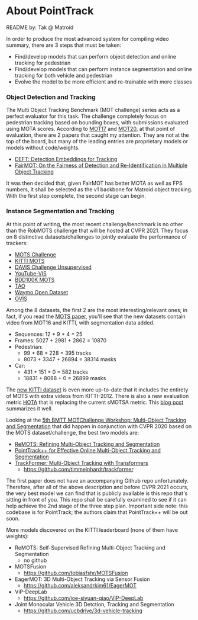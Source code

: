 About PointTrack
================

README by: Tak @ Matroid

In order to produce the most advanced system for compiling video summary, there are 3 steps that must be taken:

* Find/develop models that can perform object detection and online tracking for pedestrian
* Find/develop models that can perform instance segmentation and online tracking for both vehicle and pedestrian
* Evolve the model to be more efficient and re-trainable with more classes

### Object Detection and Tracking

The Multi Object Tracking Benchmark (MOT challenge) series acts as a perfect evaluator for this task. The challenge completely focus on pedestrian tracking based on bounding boxes, with submissions evaluated using MOTA scores. According to [MOT17](https://motchallenge.net/results/MOT17/?det=All) and [MOT20](https://motchallenge.net/results/MOT20/?det=All), at that point of evaluation, there are 2 papers that caught my attention. They are not at the top of the board, but many of the leading entries are proprietary models or models without code/weights.

* [DEFT: Detection Embeddings for Tracking](https://arxiv.org/abs/2102.02267)
* [FairMOT: On the Fairness of Detection and Re-Identification in Multiple Object Tracking](https://arxiv.org/abs/2004.01888)

It was then decided that, given FairMOT has better MOTA as well as FPS numbers, it shall be selected as the v1 backbone for Matroid object tracking. With the first step complete, the second stage can begin.

### Instance Segmentation and Tracking

At this point of writing, the most recent challenge/benchmark is no other than the RobMOTS challenge that will be hosted at CVPR 2021. They focus on 8 distinctive datasets/challenges to jointly evaluate the performance of trackers:

* [MOTS Challenge](https://motchallenge.net/results/MOTS/)
* [KITTI MOTS](http://www.cvlibs.net/datasets/kitti/eval_mots.php)
* [DAVIS Challenge Unsupervised](https://davischallenge.org/challenge2020/unsupervised.html)
* [YouTube-VIS](https://youtube-vos.org/dataset/vis/)
* [BDD100K MOTS](https://www.bdd100k.com/)
* [TAO](https://taodataset.org/)
* [Waymo Open Dataset](https://waymo.com/open/)
* [OVIS](http://songbai.site/ovis/)

Among the 8 datasets, the first 2 are the most interesting/relevant ones; in fact, if you read the [MOTS paper](https://arxiv.org/pdf/1902.03604.pdf), you'll see that the new datasets contain video from MOT16 and KITTI, with segmentation data added.

* Sequences: 12 + 9 + 4 = 25
* Frames: 5027 + 2981 + 2862 = 10870
* Pedestrian:
  - 99 + 68 + 228 = 395 tracks
  - 8073 + 3347 + 26894 = 38314 masks
* Car:
  - 431 + 151 + 0 = 582 tracks
  - 18831 + 8068 + 0 = 26899 masks

The [new KITTI dataset](http://www.cvlibs.net/datasets/kitti/eval_mots.php) is even more up-to-date that it includes the entirety of MOTS with extra videos from KITTI-2012. There is also a new evaluation metric [HOTA](https://arxiv.org/abs/2009.07736) that is replacing the current sMOTSA metric. This [blog post](https://jonathonluiten.medium.com/how-to-evaluate-tracking-with-the-hota-metrics-754036d183e1) summarizes it well.

Looking at the [5th BMTT MOTChallenge Workshop: Multi-Object Tracking and Segmentation](https://motchallenge.net/workshops/bmtt2020/index.html) that did happen in conjunction with CVPR 2020 based on the MOTS dataset/challenge, the best two models are:

* [ReMOTS: Refining Multi-Object Tracking and Segmentation](https://motchallenge.net/workshops/bmtt2020/papers/ReMOTS.pdf)
* [PointTrack++ for Effective Online Multi-Object Tracking and Segmentation](https://motchallenge.net/workshops/bmtt2020/papers/PointTrack++.pdf)
* [TrackFormer: Multi-Object Tracking with Transformers](https://arxiv.org/pdf/2101.02702.pdf)
  - https://github.com/timmeinhardt/trackformer

The first paper does not have an accompanying Github repo unfortunately. Therefore, after all of the above description and before CVPR 2021 occurs, the very best model we can find that is publicly available is this repo that's sitting in front of you. This repo shall be carefully examined to see if it can help achieve the 2nd stage of the three step plan. Important side note: this codebase is for PointTrack; the authors claim that PointTrack++ will be out soon.

More models discovered on the KITTI leaderboard (none of them have weights):

* ReMOTS: Self-Supervised Refining Multi-Object Tracking and Segmentation
  - no github
* MOTSFusion
  - https://github.com/tobiasfshr/MOTSFusion
* EagerMOT: 3D Multi-Object Tracking via Sensor Fusion
  - https://github.com/aleksandrkim61/EagerMOT
* ViP-DeepLab
  - https://github.com/joe-siyuan-qiao/ViP-DeepLab
* Joint Monocular Vehicle 3D Detction, Tracking and Segmentation
  - https://github.com/ucbdrive/3d-vehicle-tracking 
